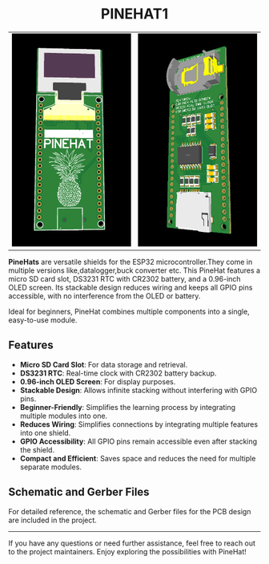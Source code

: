 <h1 align="center">PINEHAT1</h1>

<table>
  <tr>
    <td><img src="PINE%20HAT%20PICTURES/Screenshot%20from%202024-06-19%2018-17-41.png" alt="PineHat 3D PCB" width="500"/></td>
    <td><img src="PINE%20HAT%20PICTURES/Screenshot%20from%202024-06-19%2018-17-50.png" alt="PineHat 3D PCB" width="500"/></td>
  </tr>
</table>



**PineHats** are  versatile shields for the ESP32 microcontroller.They come in multiple versions like,datalogger,buck converter etc.
This PineHat features a micro SD card slot, DS3231 RTC with CR2302 battery, and a 0.96-inch OLED screen. Its stackable design reduces wiring and keeps all GPIO pins accessible, with no interference from the OLED or battery.

Ideal for beginners, PineHat combines multiple components into a single, easy-to-use module.


## Features

- **Micro SD Card Slot**: For data storage and retrieval.
- **DS3231 RTC**: Real-time clock with CR2302 battery backup.
- **0.96-inch OLED Screen**: For display purposes.
- **Stackable Design**: Allows infinite stacking without interfering with GPIO pins.
- **Beginner-Friendly**: Simplifies the learning process by integrating multiple modules into one.
- **Reduces Wiring**: Simplifies connections by integrating multiple features into one shield.
- **GPIO Accessibility**: All GPIO pins remain accessible even after stacking the shield.
- **Compact and Efficient**: Saves space and reduces the need for multiple separate modules.



## Schematic and Gerber Files

For detailed reference, the schematic and Gerber files for the PCB design are included in the project.

---

If you have any questions or need further assistance, feel free to reach out to the project maintainers. Enjoy exploring the possibilities with PineHat!
